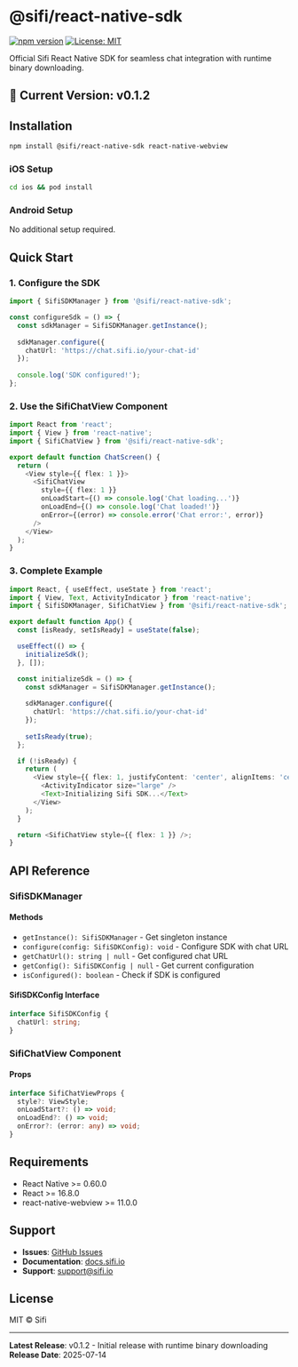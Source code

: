 # @sifi/react-native-sdk

[![npm version](https://badge.fury.io/js/@sifi%2Freact-native-sdk.svg)](https://www.npmjs.com/package/@sifi/react-native-sdk)
[![License: MIT](https://img.shields.io/badge/License-MIT-yellow.svg)](https://opensource.org/licenses/MIT)

Official Sifi React Native SDK for seamless chat integration with runtime binary downloading.

## 📱 Current Version: v0.1.2

## Installation

```bash
npm install @sifi/react-native-sdk react-native-webview
```

### iOS Setup

```bash
cd ios && pod install
```

### Android Setup

No additional setup required.

## Quick Start

### 1. Configure the SDK

```typescript
import { SifiSDKManager } from '@sifi/react-native-sdk';

const configureSdk = () => {
  const sdkManager = SifiSDKManager.getInstance();
  
  sdkManager.configure({
    chatUrl: 'https://chat.sifi.io/your-chat-id'
  });
  
  console.log('SDK configured!');
};
```

### 2. Use the SifiChatView Component

```typescript
import React from 'react';
import { View } from 'react-native';
import { SifiChatView } from '@sifi/react-native-sdk';

export default function ChatScreen() {
  return (
    <View style={{ flex: 1 }}>
      <SifiChatView
        style={{ flex: 1 }}
        onLoadStart={() => console.log('Chat loading...')}
        onLoadEnd={() => console.log('Chat loaded!')}
        onError={(error) => console.error('Chat error:', error)}
      />
    </View>
  );
}
```

### 3. Complete Example

```typescript
import React, { useEffect, useState } from 'react';
import { View, Text, ActivityIndicator } from 'react-native';
import { SifiSDKManager, SifiChatView } from '@sifi/react-native-sdk';

export default function App() {
  const [isReady, setIsReady] = useState(false);

  useEffect(() => {
    initializeSdk();
  }, []);

  const initializeSdk = () => {
    const sdkManager = SifiSDKManager.getInstance();
    
    sdkManager.configure({
      chatUrl: 'https://chat.sifi.io/your-chat-id'
    });
    
    setIsReady(true);
  };

  if (!isReady) {
    return (
      <View style={{ flex: 1, justifyContent: 'center', alignItems: 'center' }}>
        <ActivityIndicator size="large" />
        <Text>Initializing Sifi SDK...</Text>
      </View>
    );
  }

  return <SifiChatView style={{ flex: 1 }} />;
}
```

## API Reference

### SifiSDKManager

#### Methods

- `getInstance(): SifiSDKManager` - Get singleton instance
- `configure(config: SifiSDKConfig): void` - Configure SDK with chat URL
- `getChatUrl(): string | null` - Get configured chat URL
- `getConfig(): SifiSDKConfig | null` - Get current configuration
- `isConfigured(): boolean` - Check if SDK is configured

#### SifiSDKConfig Interface

```typescript
interface SifiSDKConfig {
  chatUrl: string;
}
```

### SifiChatView Component

#### Props

```typescript
interface SifiChatViewProps {
  style?: ViewStyle;
  onLoadStart?: () => void;
  onLoadEnd?: () => void;
  onError?: (error: any) => void;
}
```

## Requirements

- React Native >= 0.60.0
- React >= 16.8.0
- react-native-webview >= 11.0.0

## Support

- **Issues**: [GitHub Issues](https://github.com/sarj-ai/sifi-sdk-react-native/issues)
- **Documentation**: [docs.sifi.io](https://docs.sifi.io)
- **Support**: support@sifi.io

## License

MIT © Sifi

---

**Latest Release**: v0.1.2 - Initial release with runtime binary downloading  
**Release Date**: 2025-07-14
